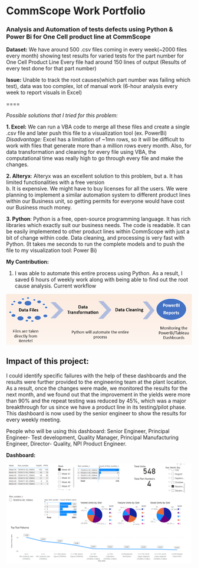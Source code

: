 # CommScope Work Portfolio
### Analysis and Automation of tests defects using Python & Power Bi for One Cell product line at CommScope

**Dataset:** We have around 500 .csv files coming in every week(~2000 files every month) showing test results for varied tests for the part number for One Cell Product Line
          Every file had around 150 lines of output (Results of every test done for that part number)
          
**Issue:** Unable to track the root causes(which part number was failing which test), data was too complex, lot of manual work (6-hour analysis every week to report visuals in Excel)
 
 ====
 
_Possible solutions that I tried for this problem:_


**1. Excel:** We can run a VBA code to merge all these files and create a single .csv file and later push this file to a visualization tool (ex. PowerBi)
          _Disadvantage:_ Excel has a limitation of ~1mn rows, so it will be difficult to work with files that generate more than a million rows every month. Also, for data                             transformation and cleaning for every file using VBA, the computational time was really high to go through every file and make the changes. 
 
**2. Alteryx**: Alteryx was an excellent solution to this problem, but 
          a. It has limited functionalities with a free version  
          b. It is expensive. We might have to buy licenses for all the users. We were planning to implement a similar automation system to different product lines   within our Business unit, so getting permits for everyone would have cost our Business much money.

**3. Python**: Python is a free, open-source programming language. It has rich libraries which exactly suit our business needs. The code is readable. It can be easily implemented to other product lines within CommScope with just a bit of change within code. Data cleaning, and processing is very fast with Python. (It takes me seconds to run the complete models and to push the file to my visualization tool: Power Bi)

**My Contribution:**
1. I was able to automate this entire process using Python.  As a result, I saved 6 hours of weekly work along with being able to find out the root cause analysis.
Current workflow
<img src="commscope_work_portfolio/process.png">

**Impact of this project:** 
----
I could identify specific failures with the help of these dashboards and the results were further provided to the engineering team at the plant location. As a result, once the changes were made, we monitored the results for the next month, and we found out that the improvement in the yields were more than 90% and the repeat testing was reduced by 45%, which was a major breakthrough for us since we have a product line in its testing/pilot phase.
                    This dashboard is now used by the senior engineer to show the results for every weekly meeting.
                    
 People who will be using this dashboard:
 Senior Engineer,
 Principal Engineer- Test development,
 Quality Manager,
 Principal Manufacturing Engineer,
 Director- Quality,
 NPI Product Engineer.

**Dashboard:**

<img src="commscope_work_portfolio/AUTOMATION.png" WIDTH="1000">













 

